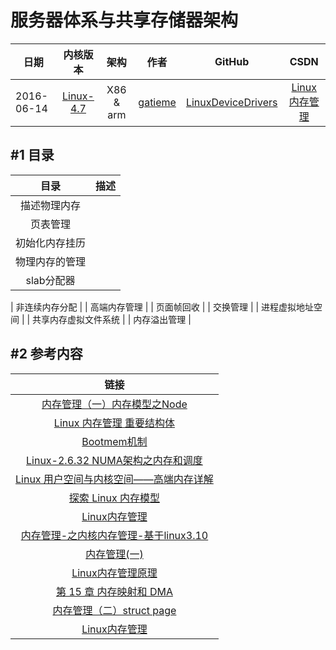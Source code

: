 服务器体系与共享存储器架构
=======

| 日期 | 内核版本 | 架构| 作者 | GitHub| CSDN |
| ------- |:-------:|:-------:|:-------:|:-------:|:-------:|
| 2016-06-14 | [Linux-4.7](http://lxr.free-electrons.com/source/?v=4.7) | X86 & arm | [gatieme](http://blog.csdn.net/gatieme) | [LinuxDeviceDrivers](https://github.com/gatieme/LDD-LinuxDeviceDrivers) | [Linux内存管理](http://blog.csdn.net/gatieme/article/category/6225543) |


#1	目录
-------

|  目录  |  描述  |
|:-------:|:-------:|
| 描述物理内存    |
| 页表管理         |   
| 初始化内存挂历  |
| 物理内存的管理  |
| slab分配器       |

| 非连续内存分配  |
| 高端内存管理    |
| 页面帧回收       |
| 交换管理         |
| 进程虚拟地址空间         |
| 共享内存虚拟文件系统    |
| 内存溢出管理            |


#2	参考内容
-------



|   链接   |
|:-------:|
| [内存管理（一）内存模型之Node](http://biancheng.dnbcw.info/linux/387391.html)                             |
| [Linux 内存管理 重要结构体](http://blog.chinaunix.net/uid-26009500-id-3078986.html)                       |
| [Bootmem机制](http://blog.csdn.net/samssm/article/details/25064897)                                       |
| [Linux-2.6.32 NUMA架构之内存和调度](http://www.cnblogs.com/zhenjing/archive/2012/03/21/linux_numa.html)   |
| [Linux 用户空间与内核空间——高端内存详解](http://blog.csdn.net/tommy_wxie/article/details/17122923)        |
| [探索 Linux 内存模型](http://www.ibm.com/developerworks/cn/linux/l-memmod/)                               |
| [Linux内存管理](http://blog.chinaunix.net/uid/21718047/cid-151509-list-2.html)                            |
| [内存管理-之内核内存管理-基于linux3.10](http://blog.csdn.net/shichaog/article/details/45509917)           |
| [内存管理(一)](http://www.cnblogs.com/openix/p/3334026.html)                                              |
| [Linux内存管理原理](http://www.cnblogs.com/zhaoyl/p/3695517.html)                                         |
| [第 15 章 内存映射和 DMA](http://www.embeddedlinux.org.cn/ldd3/ch15.html)                                 |
| [ 内存管理（二）struct page ](http://blog.chinaunix.net/uid-30282771-id-5176971.html)                     |
| [Linux内存管理](http://blog.csdn.net/column/details/linux--mm.html)                                       |
